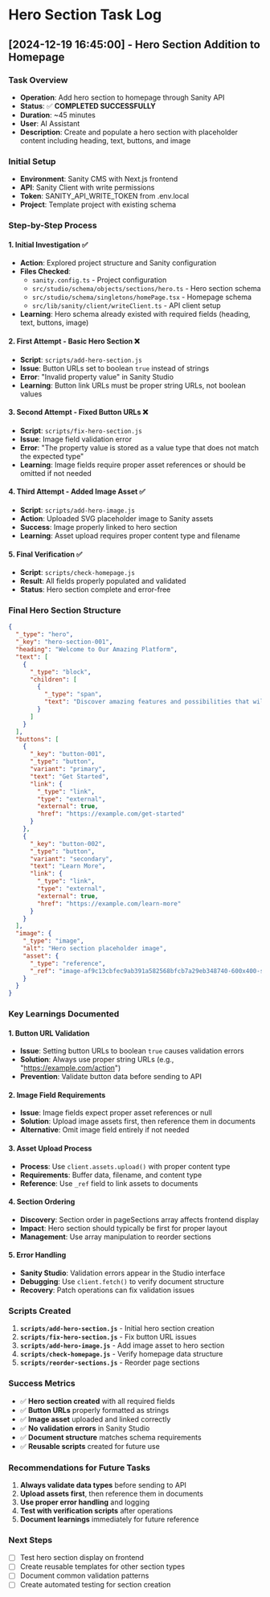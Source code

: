 # Hero Section Task Log

## [2024-12-19 16:45:00] - Hero Section Addition to Homepage

### Task Overview

- **Operation**: Add hero section to homepage through Sanity API
- **Status**: ✅ **COMPLETED SUCCESSFULLY**
- **Duration**: ~45 minutes
- **User**: AI Assistant
- **Description**: Create and populate a hero section with placeholder content including heading, text, buttons, and image

### Initial Setup

- **Environment**: Sanity CMS with Next.js frontend
- **API**: Sanity Client with write permissions
- **Token**: SANITY_API_WRITE_TOKEN from .env.local
- **Project**: Template project with existing schema

### Step-by-Step Process

#### 1. Initial Investigation ✅

- **Action**: Explored project structure and Sanity configuration
- **Files Checked**:
  - `sanity.config.ts` - Project configuration
  - `src/studio/schema/objects/sections/hero.ts` - Hero section schema
  - `src/studio/schema/singletons/homePage.tsx` - Homepage schema
  - `src/lib/sanity/client/writeClient.ts` - API client setup
- **Learning**: Hero schema already existed with required fields (heading, text, buttons, image)

#### 2. First Attempt - Basic Hero Section ❌

- **Script**: `scripts/add-hero-section.js`
- **Issue**: Button URLs set to boolean `true` instead of strings
- **Error**: "Invalid property value" in Sanity Studio
- **Learning**: Button link URLs must be proper string URLs, not boolean values

#### 3. Second Attempt - Fixed Button URLs ❌

- **Script**: `scripts/fix-hero-section.js`
- **Issue**: Image field validation error
- **Error**: "The property value is stored as a value type that does not match the expected type"
- **Learning**: Image fields require proper asset references or should be omitted if not needed

#### 4. Third Attempt - Added Image Asset ✅

- **Script**: `scripts/add-hero-image.js`
- **Action**: Uploaded SVG placeholder image to Sanity assets
- **Success**: Image properly linked to hero section
- **Learning**: Asset upload requires proper content type and filename

#### 5. Final Verification ✅

- **Script**: `scripts/check-homepage.js`
- **Result**: All fields properly populated and validated
- **Status**: Hero section complete and error-free

### Final Hero Section Structure

```json
{
  "_type": "hero",
  "_key": "hero-section-001",
  "heading": "Welcome to Our Amazing Platform",
  "text": [
    {
      "_type": "block",
      "children": [
        {
          "_type": "span",
          "text": "Discover amazing features and possibilities that will transform your experience."
        }
      ]
    }
  ],
  "buttons": [
    {
      "_key": "button-001",
      "_type": "button",
      "variant": "primary",
      "text": "Get Started",
      "link": {
        "_type": "link",
        "type": "external",
        "external": true,
        "href": "https://example.com/get-started"
      }
    },
    {
      "_key": "button-002",
      "_type": "button",
      "variant": "secondary",
      "text": "Learn More",
      "link": {
        "_type": "link",
        "type": "external",
        "external": true,
        "href": "https://example.com/learn-more"
      }
    }
  ],
  "image": {
    "_type": "image",
    "alt": "Hero section placeholder image",
    "asset": {
      "_type": "reference",
      "_ref": "image-af9c13cbfec9ab391a582568bfcb7a29eb348740-600x400-svg"
    }
  }
}
```

### Key Learnings Documented

#### 1. Button URL Validation

- **Issue**: Setting button URLs to boolean `true` causes validation errors
- **Solution**: Always use proper string URLs (e.g., "https://example.com/action")
- **Prevention**: Validate button data before sending to API

#### 2. Image Field Requirements

- **Issue**: Image fields expect proper asset references or null
- **Solution**: Upload image assets first, then reference them in documents
- **Alternative**: Omit image field entirely if not needed

#### 3. Asset Upload Process

- **Process**: Use `client.assets.upload()` with proper content type
- **Requirements**: Buffer data, filename, and content type
- **Reference**: Use `_ref` field to link assets to documents

#### 4. Section Ordering

- **Discovery**: Section order in pageSections array affects frontend display
- **Impact**: Hero section should typically be first for proper layout
- **Management**: Use array manipulation to reorder sections

#### 5. Error Handling

- **Sanity Studio**: Validation errors appear in the Studio interface
- **Debugging**: Use `client.fetch()` to verify document structure
- **Recovery**: Patch operations can fix validation issues

### Scripts Created

1. **`scripts/add-hero-section.js`** - Initial hero section creation
2. **`scripts/fix-hero-section.js`** - Fix button URL issues
3. **`scripts/add-hero-image.js`** - Add image asset to hero section
4. **`scripts/check-homepage.js`** - Verify homepage data structure
5. **`scripts/reorder-sections.js`** - Reorder page sections

### Success Metrics

- ✅ **Hero section created** with all required fields
- ✅ **Button URLs** properly formatted as strings
- ✅ **Image asset** uploaded and linked correctly
- ✅ **No validation errors** in Sanity Studio
- ✅ **Document structure** matches schema requirements
- ✅ **Reusable scripts** created for future use

### Recommendations for Future Tasks

1. **Always validate data types** before sending to API
2. **Upload assets first**, then reference them in documents
3. **Use proper error handling** and logging
4. **Test with verification scripts** after operations
5. **Document learnings** immediately for future reference

### Next Steps

- [ ] Test hero section display on frontend
- [ ] Create reusable templates for other section types
- [ ] Document common validation patterns
- [ ] Create automated testing for section creation

